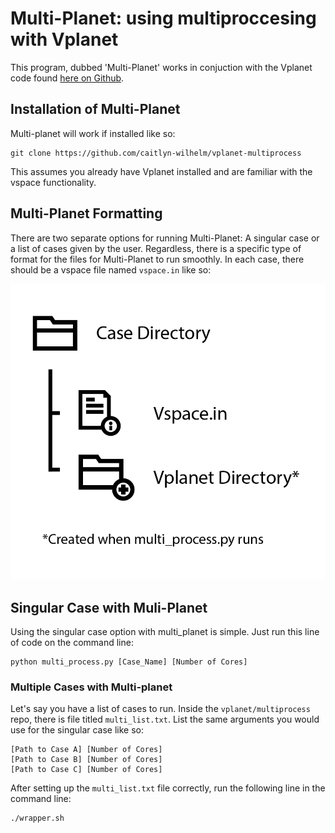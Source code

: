 # Multi-Planet: using multiproccesing with Vplanet

This program, dubbed 'Multi-Planet' works in conjuction with the Vplanet code found [here on Github](https://github.com/VirtualPlanetaryLaboratory/vplanet).

## Installation of Multi-Planet

Multi-planet will work if installed like so:

```
git clone https://github.com/caitlyn-wilhelm/vplanet-multiprocess
```

This assumes you already have Vplanet installed and are familiar with the vspace functionality.

## Multi-Planet Formatting

There are two separate options for running Multi-Planet: A singular case or a list of cases given by the user. Regardless, there is a specific type of format for the files for Multi-Planet to run smoothly. In each case, there should be a vspace file named `vspace.in` like so:

![Formatting Guide Image](https://github.com/caitlyn-wilhelm/vplanet-multiprocess/blob/master/docs/format_guide.png)

## Singular Case with Muli-Planet

Using the singular case option with multi_planet is simple. Just run this line of code on the command line:

```
python multi_process.py [Case_Name] [Number of Cores]
```

### Multiple Cases with Multi-planet

Let's say you have a list of cases to run. Inside the `vplanet/multiprocess` repo, there is file titled `multi_list.txt`. List the same arguments you would use for the singular case like so:
```
[Path to Case A] [Number of Cores]
[Path to Case B] [Number of Cores]
[Path to Case C] [Number of Cores]
```

After setting up the `multi_list.txt` file correctly, run the following line in the command line:

```
./wrapper.sh
```
